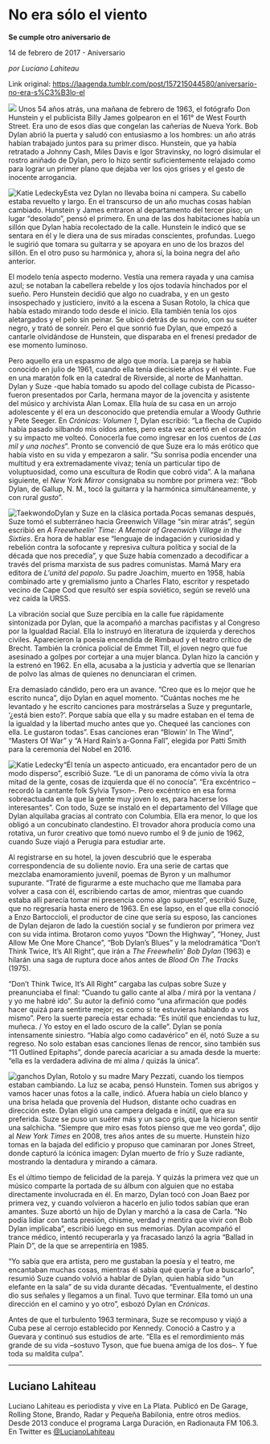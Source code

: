 # No era sólo el viento

**Se cumple otro aniversario de**

14 de febrero de 2017 - Aniversario

_por Luciano Lahiteau_

Link original: https://laagenda.tumblr.com/post/157215044580/aniversario-no-era-s%C3%B3lo-el

![](https://64.media.tumblr.com/643d25e13c2ef9efd5f0281f0d92e43a/tumblr_inline_pjzzy3Roup1t6q87u_500.jpg)
Unos 54 años atrás, una mañana de febrero de 1963, el fotógrafo Don Hunstein y el publicista Billy James golpearon en el 161° de West Fourth Street. Era uno de esos días que congelan las cañerías de Nueva York. Bob Dylan abrió la puerta y saludó con entusiasmo a los hombres: un año atrás habían trabajado juntos para su primer disco. Hunstein, que ya había retratado a Johnny Cash, Miles Davis e Igor Stravinsky, no logró disimular el rostro aniñado de Dylan, pero lo hizo sentir suficientemente relajado como para lograr un primer plano que dejaba ver los ojos grises y el gesto de inocente arrogancia. 

![Katie Ledecky](https://64.media.tumblr.com/9d276a5a9c878fc5bb17d554b65a4b56/tumblr_inline_pjzzy4jBSy1t6q87u_400.jpg)Esta vez Dylan no llevaba boina ni campera. Su cabello estaba revuelto y largo. En el transcurso de un año muchas cosas habían cambiado. Hunstein y James entraron al departamento del tercer piso; un lugar “desolado”, pensó el primero. En una de las dos habitaciones había un sillón que Dylan había recolectado de la calle. Hunstein le indicó que se sentara en él y le diera una de sus miradas conscientes, profundas. Luego le sugirió que tomara su guitarra y se apoyara en uno de los brazos del sillón. En el otro puso su harmónica y, ahora sí, la boina negra del año anterior. 

El modelo tenía aspecto moderno. Vestía una remera rayada y una camisa azul; se notaban la cabellera rebelde y los ojos todavía hinchados por el sueño. Pero Hunstein decidió que algo no cuadraba, y en un gesto insospechado y justiciero, invitó a la escena a Susan Rotolo, la chica que había estado mirando todo desde el inicio. Ella también tenía los ojos aletargados y el pelo sin peinar. Se ubicó detrás de su novio, con su suéter negro, y trató de sonreír. Pero el que sonrió fue Dylan, que empezó a cantarle olvidándose de Hunstein, que disparaba en el frenesí predador de ese momento luminoso.

Pero aquello era un espasmo de algo que moría. La pareja se había conocido en julio de 1961, cuando ella tenía diecisiete años y él veinte. Fue en una maratón folk en la catedral de Riverside, al norte de Manhattan. Dylan y Suze -que había tomado su apodo del collage cubista de Picasso- fueron presentados por Carla, hermana mayor de la jovencita y asistente del músico y archivista Alan Lomax. Ella huía de su casa en un arrojo adolescente y él era un desconocido que pretendía emular a Woody Guthrie y Pete Seeger. En *Crónicas: Volumen 1*, Dylan escribió: “La flecha de Cupido había pasado silbando mis oídos antes, pero esta vez acertó en el corazón y su impacto me volteó. Conocerla fue como ingresar en los cuentos de *Las mil y una noches*”. Pronto se convenció de que Suze era lo más erótico que había visto en su vida y empezaron a salir. “Su sonrisa podía encender una multitud y era extremadamente vivaz; tenía un particular tipo de voluptuosidad, como una escultura de Rodin que cobró vida”. A la mañana siguiente, el *New York Mirror* consignaba su nombre por primera vez: “Bob Dylan, de Gallup, N. M., tocó la guitarra y la harmónica simultáneamente, y con rural *gusto*”.

![Taekwondo](https://64.media.tumblr.com/1537e37463b360ab91c8ebcfe39cde31/tumblr_inline_pjzzy49WuY1t6q87u_400.jpg)Dylan y Suze en la clásica portada.Pocas semanas después, Suze tomó el subterráneo hacia Greenwich Village “sin mirar atrás”, según escribió en *A Freewheelin’ Time: A Memoir of Greenwich Village in the Sixties*. Era hora de hablar ese “lenguaje de indagación y curiosidad y rebelión contra la sofocante y represiva cultura política y social de la década que nos precedía”, y que Suze había comenzado a decodificar a través del prisma marxista de sus padres comunistas. Mamá Mary era editora de *L’unitá del popolo*. Su padre Joachim, muerto en 1958, había combinado arte y gremialismo junto a Charles Flato, escritor y respetado vecino de Cape Cod que resultó ser espía soviético, según se reveló una vez caída la URSS. 

La vibración social que Suze percibía en la calle fue rápidamente sintonizada por Dylan, que la acompañó a marchas pacifistas y al Congreso por la Igualdad Racial. Ella lo instruyó en literatura de izquierda y derechos civiles. Aparecieron la poesía encendida de Rimbaud y el teatro crítico de Brecht. También la crónica policial de Emmet Till, el joven negro que fue asesinado a golpes por cortejar a una mujer blanca. Dylan hizo la canción y la estrenó en 1962. En ella, acusaba a la justicia y advertía que se llenarían de polvo las almas de quienes no denunciaran el crimen.

Era demasiado cándido, pero era un avance. “Creo que es lo mejor que he escrito nunca”, dijo Dylan en aquel momento. “Cuántas noches me he levantado y he escrito canciones para mostrárselas a Suze y preguntarle, ‘¿está bien esto?’. Porque sabía que ella y su madre estaban en el tema de la igualdad y la libertad mucho antes que yo. Chequeé las canciones con ella. Le gustaron todas”. Esas canciones eran “Blowin’ In The Wind”, “Masters Of War” y “A Hard Rain’s a-Gonna Fall”, elegida por Patti Smith para la ceremonia del Nobel en 2016. 

![Katie Ledecky](https://64.media.tumblr.com/872dae391029a0158f6318bb1f32115c/tumblr_inline_pjzzy5yPz51t6q87u_400.jpg)“Él tenía un aspecto anticuado, era encantador pero de un modo disperso”, escribió Suze. “Le di un panorama de cómo vivía la otra mitad de la gente, cosas de izquierda que él no conocía”. “Era excéntrico –recordó la cantante folk Sylvia Tyson–. Pero excéntrico en esa forma sobreactuada en la que la gente muy joven lo es, para hacerse los interesantes”. Con todo, Suze se instaló en el departamento del Village que Dylan alquilaba gracias al contrato con Columbia. Ella era menor, lo que los obligó a un concubinato clandestino. El trovador ahora producía como una rotativa, un furor creativo que tomó nuevo rumbo el 9 de junio de 1962, cuando Suze viajó a Perugia para estudiar arte.

Al registrarse en su hotel, la joven descubrió que le esperaba correspondencia de su doliente novio. Era una serie de cartas que mezclaba enamoramiento juvenil, poemas de Byron y un malhumor supurante. “Traté de figurarme a este muchacho que me llamaba para volver a casa con él, escribiendo cartas de amor, mientras que cuando estaba allí parecía tomar mi presencia como algo supuesto”, escribió Suze, que no regresaría hasta enero de 1963. En ese lapso, en el que ella conoció a Enzo Bartoccioli, el productor de cine que sería su esposo, las canciones de Dylan dejaron de lado la cuestión social y se fundieron por primera vez con su vida íntima. Brotaron como yuyos “Down the Highway”, “Honey, Just Allow Me One More Chance”, “Bob Dylan’s Blues” y la melodramática “Don’t Think Twice, It’s All Right”, que irán a *The Freewhelin’ Bob Dylan* (1963) e hilarán una saga de ruptura doce años antes de *Blood On The Tracks* (1975).

“Don’t Think Twice, It’s All Right” cargaba las culpas sobre Suze y preanunciaba el final: “Cuando tu gallo cante al alba / mirá por la ventana / y yo me habré ido”. Su autor la definió como “una afirmación que podés hacer quizá para sentirte mejor; es como si te estuvieras hablando a vos mismo”. Pero la suerte parecía estar echada: “Es inútil que enciendas tu luz, muñeca. / Yo estoy en el lado oscuro de la calle”. Dylan se ponía intensamente siniestro. “Había algo como cadavérico” en él, notó Suze a su regreso. No solo estaban esas canciones llenas de rencor, sino también sus “11 Outlined Epitaphs”, donde parecía acariciar a su amada desde la muerte: “ella es la verdadera adivina de mi alma / quizás la única”. 

![ganchos](https://64.media.tumblr.com/643d25e13c2ef9efd5f0281f0d92e43a/tumblr_inline_pjzzy3Roup1t6q87u_500.jpg) Dylan, Rotolo y su madre Mary Pezzati, cuando los tiempos estaban cambiando.
La luz se acaba, pensó Hunstein. Tomen sus abrigos y vamos hacer unas fotos a la calle, indicó. Afuera había un cielo blanco y una brisa helada que provenía del Hudson, distante ocho cuadras en dirección este. Dylan eligió una campera delgada e inútil, que era su preferida. Suze se puso un suéter más y un saco gris, que la hicieron sentir una salchicha. “Siempre que miro esas fotos pienso que me veo gorda”, dijo al *New York Times* en 2008, tres años antes de su muerte. Hunstein hizo tomas en la bajada del edificio y propuso que caminaran por Jones Street, donde capturó la icónica imagen: Dylan muerto de frío y Suze radiante, mostrando la dentadura y mirando a cámara.

Es el último tiempo de felicidad de la pareja. Y quizás la primera vez que un músico comparte la portada de su álbum con alguien que no estaba directamente involucrada en él. En marzo, Dylan tocó con Joan Baez por primera vez, y cuando volvieron a hacerlo en julio todos sabían que eran amantes. Suze abortó un hijo de Dylan y marchó a la casa de Carla. “No podía lidiar con tanta presión, chisme, verdad y mentira que vivir con Bob Dylan implicaba”, escribió luego en sus memorias. Dylan acompañó el trance médico, intentó recuperarla y ya fracasado lanzó la agria “Ballad in Plain D”, de la que se arrepentiría en 1985.

“Yo sabía que era artista, pero me gustaban la poesía y el teatro, me encantaban muchas cosas, mientras él sabía qué quería y fue a buscarlo”, resumió Suze cuando volvió a hablar de Dylan, quien había sido “un elefante en la sala” de su vida durante décadas. “Eventualmente, el destino dio sus señales y llegamos a un final. Tuvo que terminar. Ella tomó un una dirección en el camino y yo otro”, esbozó Dylan en *Crónicas*.

Antes de que el turbulento 1963 terminara, Suze se recompuso y viajó a Cuba pese al cerrojo establecido por Kennedy. Conoció a Castro y a Guevara y continuó sus estudios de arte. “Ella es el remordimiento más grande de su vida –sostuvo Tyson, que fue buena amiga de los dos–. Y fue toda su maldita culpa”.

  




---

 Luciano Lahiteau
-----------------

 Luciano Lahiteau es periodista y vive en La Plata. Publicó en De Garage, Rolling Stone, Brando, Radar y Pequeña Babilonia, entre otros medios. Desde 2013 conduce el programa Larga Duración, en Radionauta FM 106.3. En Twitter es [@LucianoLahiteau](https://twitter.com/lucianolahiteau%E2%80%9D%20target=) 

